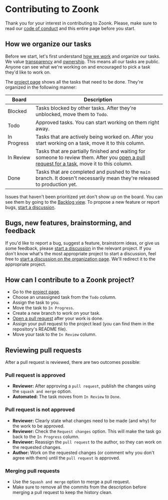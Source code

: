 # Contributing to Zoonk

Thank you for your interest in contributing to Zoonk.
Please, make sure to read our [code of conduct](./CODE_OF_CONDUCT.md) and this entire page before you start.

## How we organize our tasks

Before we start, let's first understand [how we work](./how-we-work) and organize our tasks.
We value [transparency](./about/values.md#transparency) and [ownership](./about/values.md#ownership).
This means all our tasks are public.
Anyone can see what we're working on and encouraged to pick a task they'd like to work on.

The [project page](https://github.com/orgs/zoonk/projects/11) shows all the tasks that need to be done.
They're organized in the following manner:

| Board       | Description                                                                                                                                                                       |
| ----------- | --------------------------------------------------------------------------------------------------------------------------------------------------------------------------------- |
|Blocked| Tasks blocked by other tasks. After they're unblocked, move them to `Todo`.|
| Todo        | Approved tasks. You can start working on them right away.                                                                                                                         |
| In Progress | Tasks that are actively being worked on. After you start working on a task, move it to this column.                                                                               |
| In Review   | Tasks that are partially finished and waiting for someone to review them. After you [open a pull request for a task](./how-we-work/how-to-use-github.md), move it to this column. |
| Done        | Tasks that are completed and pushed to the `main` branch. It doesn't necessarily mean they're released to production yet.|

Issues that haven't been prioritized yet don't show up on the board.
You can see them by going to the [Backlog view](https://github.com/orgs/zoonk/projects/11/views/3).
To propose a new feature or report bugs, [start a discussion](./how-we-work/managing-discussions.md).

## Bugs, new features, brainstorming, and feedback

If you'd like to report a bug, suggest a feature, brainstorm ideas, or give us some feedback,
please [start a discussion](./how-we-work/managing-discussions.md) in the relevant project.
If you don't know what's the most appropriate project to start a discussion,
feel free to [start a discussion on the organization page](https://github.com/orgs/zoonk/discussions).
We'll redirect it to the appropriate project.

## How can I contribute to a Zoonk project?

- Go to the [project page](https://github.com/orgs/zoonk/projects/11).
- Choose an unassigned task from the `Todo` column.
- Assign the task to you.
- Move the task to `In Progress`.
- Create a new branch to work on your task.
- [Open a pull request](./how-we-work/how-to-use-github.md) after your work is done.
- Assign your pull request to the project lead (you can find them in the repository's README file).
- Move your task to the `In Review` column.

## Reviewing pull requests

After a pull request is reviewed, there are two outcomes possible:

### Pull request is approved

- **Reviewer:** After approving a `pull request`, publish the changes using the `squash and merge` option.
- **Automated:** The task moves from `In Review` to `Done`.

### Pull request is not approved

- **Reviewer:** Clearly state what changes need to be made (and why) for the work to be approved.
- **Reviewer:** Check the `Request changes` option. This will make the task go back to the `In Progress` column.
- **Reviewer:** Reassign the `pull request` to the author, so they can work on the requested changes.
- **Author:** Work on the requested changes (or comment why you don't agree with them) until the `pull request` is approved.

### Merging pull requests

- Use the `Squash and merge` option to merge a pull request.
- Make sure to remove all the commits from the description before merging a pull request to keep the history clean.

